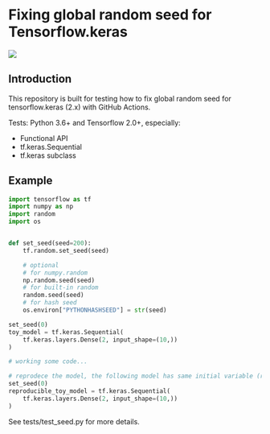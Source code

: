 # Fixing global random seed for Tensorflow.keras

![](https://github.com/tokusumi/tf-keras-random-seed/workflows/Tests/badge.svg)

## Introduction
This repository is built for testing how to fix global random seed for tensorflow.keras (2.x) with GitHub Actions.

Tests:
Python 3.6+ and Tensorflow 2.0+, especially:

* Functional API
* tf.keras.Sequential
* tf.keras subclass

## Example

```python
import tensorflow as tf
import numpy as np
import random
import os


def set_seed(seed=200):
    tf.random.set_seed(seed)

    # optional
    # for numpy.random
    np.random.seed(seed)
    # for built-in random
    random.seed(seed)
    # for hash seed
    os.environ["PYTHONHASHSEED"] = str(seed)

set_seed(0)
toy_model = tf.keras.Sequential(
    tf.keras.layers.Dense(2, input_shape=(10,))
)

# working some code...

# reprodece the model, the following model has same initial variable (randomly generated) as above model: 
set_seed(0)
reproducible_toy_model = tf.keras.Sequential(
    tf.keras.layers.Dense(2, input_shape=(10,))
)
```

See tests/test_seed.py for more details.


